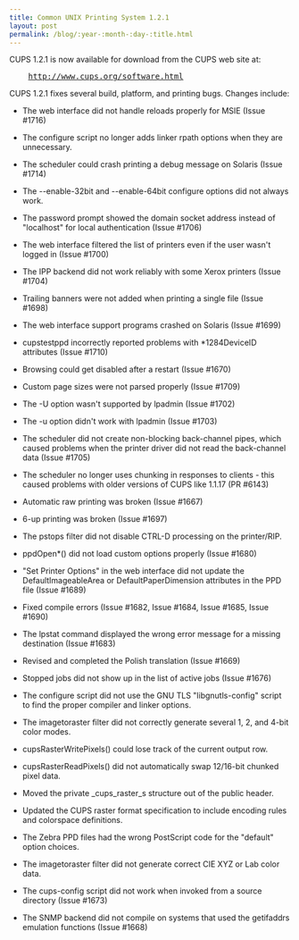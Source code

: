 ```yaml
---
title: Common UNIX Printing System 1.2.1
layout: post
permalink: /blog/:year-:month-:day-:title.html
---
```


<P>CUPS 1.2.1 is now available for download from the CUPS web site at:</P><PRE>    <A HREF="http://www.cups.org/software.html">http://www.cups.org/software.html</A></PRE><P>CUPS 1.2.1 fixes several build, platform, and printing bugs. Changes include:</P>
- The web interface did not handle reloads properly for MSIE (Issue #1716) 
- The configure script no longer adds linker rpath options when they are unnecessary. 
- The scheduler could crash printing a debug message on Solaris (Issue #1714) 
- The --enable-32bit and --enable-64bit configure options did not always work. 
- The password prompt showed the domain socket address instead of "localhost" for local authentication (Issue #1706) 
- The web interface filtered the list of printers even if the user wasn't logged in (Issue #1700) 
- The IPP backend did not work reliably with some Xerox printers (Issue #1704) 
- Trailing banners were not added when printing a single file (Issue #1698) 
- The web interface support programs crashed on Solaris (Issue #1699) 
- cupstestppd incorrectly reported problems with &#x2a;1284DeviceID attributes (Issue #1710) 
- Browsing could get disabled after a restart (Issue #1670) 
- Custom page sizes were not parsed properly (Issue #1709) 
- The -U option wasn't supported by lpadmin (Issue #1702) 
- The -u option didn't work with lpadmin (Issue #1703) 
- The scheduler did not create non-blocking back-channel pipes, which caused problems when the printer driver did not read the back-channel data (Issue #1705) 
- The scheduler no longer uses chunking in responses to clients - this caused problems with older versions of CUPS like 1.1.17 (PR #6143) 
- Automatic raw printing was broken (Issue #1667) 
- 6-up printing was broken (Issue #1697) 
- The pstops filter did not disable CTRL-D processing on the printer/RIP. 
- ppdOpen&#x2a;() did not load custom options properly (Issue #1680) 
- "Set Printer Options" in the web interface did not update the DefaultImageableArea or DefaultPaperDimension attributes in the PPD file (Issue #1689) 
- Fixed compile errors (Issue #1682, Issue #1684, Issue #1685, Issue #1690) 
- The lpstat command displayed the wrong error message for a missing destination (Issue #1683) 
- Revised and completed the Polish translation (Issue #1669) 
- Stopped jobs did not show up in the list of active jobs (Issue #1676) 
- The configure script did not use the GNU TLS "libgnutls-config" script to find the proper compiler and linker options. 
- The imagetoraster filter did not correctly generate several 1, 2, and 4-bit color modes. 
- cupsRasterWritePixels() could lose track of the current output row. 
- cupsRasterReadPixels() did not automatically swap 12/16-bit chunked pixel data. 
- Moved the private _cups_raster_s structure out of the public header. 
- Updated the CUPS raster format specification to include encoding rules and colorspace definitions. 
- The Zebra PPD files had the wrong PostScript code for the "default" option choices. 
- The imagetoraster filter did not generate correct CIE XYZ or Lab color data. 
- The cups-config script did not work when invoked from a source directory (Issue #1673) 
- The SNMP backend did not compile on systems that used the getifaddrs emulation functions (Issue #1668)
